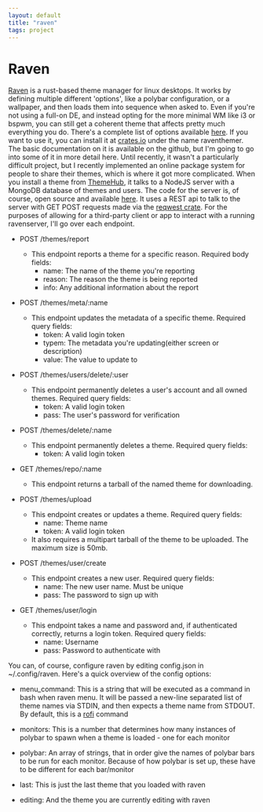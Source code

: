 ```yaml
---
layout: default
title: "raven"
tags: project
---
```

# Raven

[Raven](https://github.com/nicohman/raven) is a rust-based theme manager for linux desktops. It works by defining multiple different 'options', like a polybar configuration, or a wallpaper, and then loads them into sequence when asked to. Even if you're not using a full-on DE, and instead opting for the more minimal WM like i3 or bspwm, you can still get a coherent theme that affects pretty much everything you do. There's a complete list of options available [here](https://github.com/nicohman/raven/blob/master/README.md). If you want to use it, you can install it at [crates.io](https://crates.io/crates/raventhemer) under the name raventhemer. The basic documentation on it is available on the github, but I'm going to go into some of it in more detail here. Until recently, it wasn't a particularly difficult project, but I recently implemented an online package system for people to share their themes, which is where it got more complicated. When you install a theme from [ThemeHub](https://demenses.net), it talks to a NodeJS server with a MongoDB database of themes and users. The code for the server is, of course, open source and available [here](https://github.com/nicohman/ravenserver). It uses a REST api to talk to the server with GET POST requests made via the [reqwest crate](https://crates.io/crates/reqwest). For the purposes of allowing for a third-party client or app to interact with a running ravenserver, I'll go over each endpoint.

- POST /themes/report
	- This endpoint reports a theme for a specific reason. Required body fields:
		- name: The name of the theme you're reporting
		- reason: The reason the theme is being reported
		- info: Any additional information about the report

- POST /themes/meta/:name
	- This endpoint updates the metadata of a specific theme. Required query fields:
		- token: A valid login token
		- typem: The metadata you're updating(either screen or description)
		- value: The value to update to

- POST /themes/users/delete/:user
	- This endpoint permanently deletes a user's account and all owned themes. Required query fields:
		- token: A valid login token
		- pass: The user's password for verification

- POST /themes/delete/:name
	- This endpoint permanently deletes a theme. Required query fields:
		- token: A valid login token

- GET /themes/repo/:name
	- This endpoint returns a tarball of the named theme for downloading.

- POST /themes/upload
	- This endpoint creates or updates a theme. Required query fields:
		- name: Theme name
		- token: A valid login token
	- It also requires a multipart tarball of the theme to be uploaded. The maximum size is 50mb.

- POST /themes/user/create
	- This endpoint creates a new user. Required query fields:
		- name: The new user name. Must be unique
		- pass: The password to sign up with

- GET /themes/user/login
	- This endpoint takes a name and password and, if authenticated correctly, returns a login token. Required query fields:
		- name: Username
		- pass: Password to authenticate with

You can, of course, configure raven by editing config.json in ~/.config/raven. Here's a quick overview of the config options:

- menu\_command: This is a string that will be executed as a command in bash when raven menu. It will be passed a new-line separated list of theme names via STDIN, and then expects a theme name from STDOUT. By default, this is a [rofi](https://github.com/DaveDavenport/rofi) command

- monitors: This is a number that determines how many instances of polybar to spawn when a theme is loaded - one for each monitor

- polybar: An array of strings, that in order give the names of polybar bars to be run for each monitor. Because of how polybar is set up, these have to be different for each bar/monitor

- last: This is just the last theme that you loaded with raven

- editing: And the theme you are currently editing with raven
